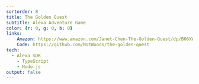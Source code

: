 ```yaml
---
sortorder: 8
title: The Golden Quest
subtitle: Alexa Adventure Game
color: {r: 0, g: 0, b: 0}
links:
	Amazon: https://www.amazon.com/Janet-Chen-The-Golden-Quest/dp/B06XW5JXXX
	Code: https://github.com/NotWoods/the-golden-quest
tech:
  - Alexa SDK
	- TypeScript
	- Node.js
output: false
---
```

